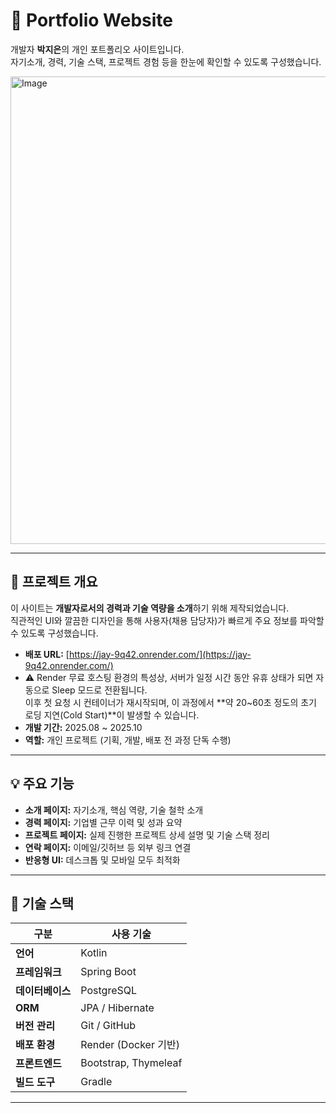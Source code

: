 # 🧭 Portfolio Website

개발자 **박지은**의 개인 포트폴리오 사이트입니다.  
자기소개, 경력, 기술 스택, 프로젝트 경험 등을 한눈에 확인할 수 있도록 구성했습니다.

<img width="1067" height="748" alt="Image" src="https://github.com/user-attachments/assets/fc944c4a-3fbb-4720-a086-4b7bdb3fe37b" />

---

## 🚀 프로젝트 개요

이 사이트는 **개발자로서의 경력과 기술 역량을 소개**하기 위해 제작되었습니다.  
직관적인 UI와 깔끔한 디자인을 통해 사용자(채용 담당자)가 빠르게 주요 정보를 파악할 수 있도록 구성했습니다.

- **배포 URL:** [https://jay-9q42.onrender.com/](https://jay-9q42.onrender.com/)
- ⚠️ Render 무료 호스팅 환경의 특성상, 서버가 일정 시간 동안 유휴 상태가 되면 자동으로 Sleep 모드로 전환됩니다.  
이후 첫 요청 시 컨테이너가 재시작되며, 이 과정에서 **약 20~60초 정도의 초기 로딩 지연(Cold Start)**이 발생할 수 있습니다.
- **개발 기간:** 2025.08 ~ 2025.10
- **역할:** 개인 프로젝트 (기획, 개발, 배포 전 과정 단독 수행)

---

## 💡 주요 기능

- **소개 페이지:** 자기소개, 핵심 역량, 기술 철학 소개  
- **경력 페이지:** 기업별 근무 이력 및 성과 요약  
- **프로젝트 페이지:** 실제 진행한 프로젝트 상세 설명 및 기술 스택 정리  
- **연락 페이지:** 이메일/깃허브 등 외부 링크 연결  
- **반응형 UI:** 데스크톱 및 모바일 모두 최적화

---

## 🧩 기술 스택

| 구분 | 사용 기술 |
|------|------------|
| **언어** | Kotlin |
| **프레임워크** | Spring Boot |
| **데이터베이스** | PostgreSQL |
| **ORM** | JPA / Hibernate |
| **버전 관리** | Git / GitHub |
| **배포 환경** | Render (Docker 기반) |
| **프론트엔드** | Bootstrap, Thymeleaf |
| **빌드 도구** | Gradle |

---
